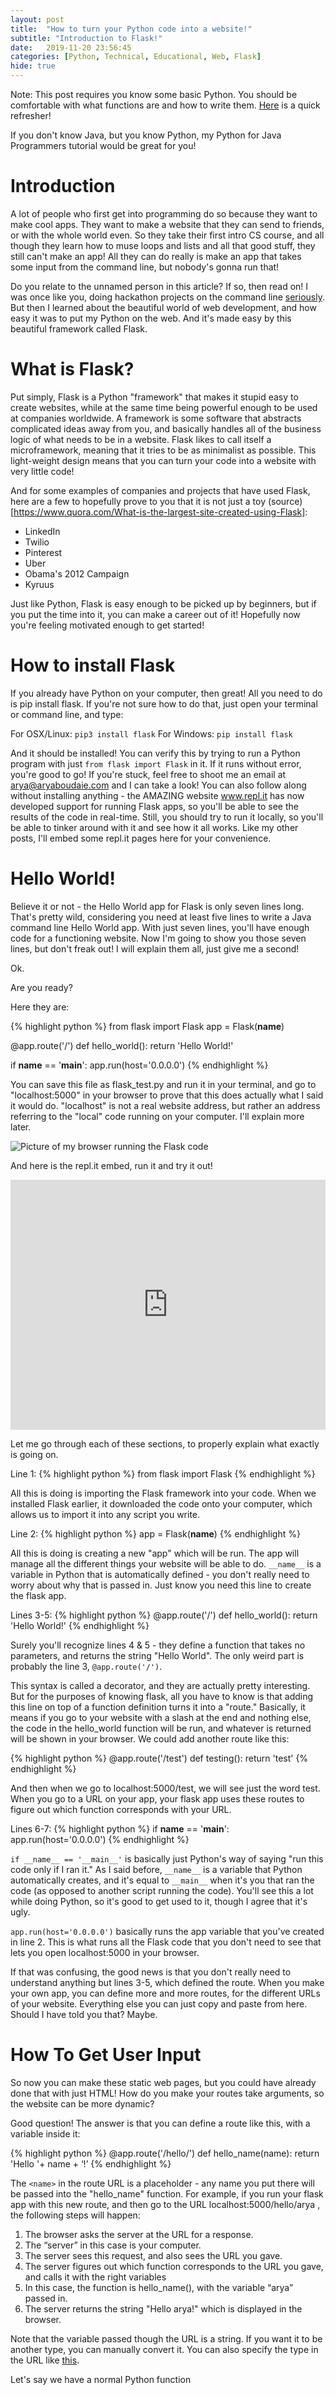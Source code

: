 ```yaml
---
layout: post
title:  "How to turn your Python code into a website!"
subtitle: "Introduction to Flask!"
date:   2019-11-20 23:56:45
categories: [Python, Technical, Educational, Web, Flask]
hide: true
---
```


Note: This post requires you know some basic Python. You should be comfortable with what functions are and how to write them. [Here](https://www.w3schools.com/python/python_functions.asp) is a quick refresher!

If you don't know Java, but you know Python, my Python for Java Programmers tutorial would be great for you!

# Introduction
A lot of people who first get into programming do so because they want to make cool apps. They want to make a website that they can send to friends, or with the whole world even. So they take their first intro CS course, and all though they learn how to muse loops and lists and all that good stuff, they still can't make an app! All they can do really is make an app that takes some input from the command line, but nobody's gonna run that!

Do you relate to the unnamed person in this article? If so, then read on! I was once like you, doing hackathon projects on the command line [seriously](https://www.youtube.com/watch?v=-xUDdAVbSoM). But then I learned about the beautiful world of web development, and how easy it was to put my Python on the web. And it's made easy by this beautiful framework called Flask.

# What is Flask?

Put simply, Flask is a Python "framework" that makes it stupid easy to create websites, while at the same time being powerful enough to be used at companies worldwide. A framework is some software that abstracts complicated ideas away from you, and basically handles all of the business logic of what needs to be in a website. Flask likes to call itself a microframework, meaning that it tries to be as minimalist as possible. This light-weight design means that you can turn your code into a website with very little code!

And for some examples of companies and projects that have used Flask, here are a few to hopefully prove to you that it is not just a toy (source)[https://www.quora.com/What-is-the-largest-site-created-using-Flask]:

* LinkedIn
* Twilio
* Pinterest
* Uber
* Obama's 2012 Campaign
* Kyruus

Just like Python, Flask is easy enough to be picked up by beginners, but if you put the time into it, you can make a career out of it! Hopefully now you're feeling motivated enough to get started!

# How to install Flask

If you already have Python on your computer, then great! All you need to do is pip install flask. If you're not sure how to do that, just open your terminal or command line, and type:

For OSX/Linux: `pip3 install flask`
For Windows: `pip install flask`

And it should be installed! You can verify this by trying to run a Python program with just `from flask import Flask` in it. If it runs without error, you're good to go! If you're stuck, feel free to shoot me an email at arya@aryaboudaie.com and I can take a look! You can also follow along without installing anything - the AMAZING website www.repl.it has now developed support for running Flask apps, so you'll be able to see the results of the code in real-time. Still, you should try to run it locally, so you'll be able to tinker around with it and see how it all works. Like my other posts, I'll embed some repl.it pages here for your convenience.

# Hello World!

Believe it or not - the Hello World app for Flask is only seven lines long. That's pretty wild, considering you need at least five lines to write a Java command line Hello World app. With just seven lines, you'll have enough code for a functioning website. Now I'm going to show you those seven lines, but don't freak out! I will explain them all, just give me a second!

Ok.

Are you ready?

Here they are:

{% highlight python %}
from flask import Flask
app = Flask(__name__)

@app.route('/')
def hello_world():
    return 'Hello World!'

if __name__ == '__main__':
  app.run(host='0.0.0.0')
{% endhighlight %}

You can save this file as flask_test.py and run it in your terminal, and go to "localhost:5000" in your browser to prove that this does actually what I said it would do. "localhost" is not a real website address, but rather an address referring to the "local" code running on your computer. I'll explain more later.

![Picture of my browser running the Flask code](https://i.imgur.com/1XzuamP.png)

And here is the repl.it embed, run it and try it out!

<iframe height="400px" width="100%" src="https://repl.it/@misingnoglic/flask-1?lite=true" scrolling="no" frameborder="no" allowtransparency="true" allowfullscreen="true" sandbox="allow-forms allow-pointer-lock allow-popups allow-same-origin allow-scripts allow-modals"></iframe>

Let me go through each of these sections, to properly explain what exactly is going on.

Line 1:
{% highlight python %}
from flask import Flask
{% endhighlight %}

All this is doing is importing the Flask framework into your code. When we installed Flask earlier, it downloaded the code onto your computer, which allows us to import it into any script you write.

Line 2:
{% highlight python %}
app = Flask(__name__)
{% endhighlight %}

All this is doing is creating a new "app" which will be run. The app will manage all the different things your website will be able to do. `__name__` is a variable in Python that is automatically defined - you don't really need to worry about why that is passed in. Just know you need this line to create the flask app.

Lines 3-5:
{% highlight python %}
@app.route('/')
def hello_world():
    return 'Hello World!'
{% endhighlight %}

Surely you'll recognize lines 4 & 5 - they define a function that takes no parameters, and returns the string "Hello World". The only weird part is probably the line 3, `@app.route('/')`.

This syntax is called a decorator, and they are actually pretty interesting. But for the purposes of knowing flask, all you have to know is that adding this line on top of a function definition turns it into a "route." Basically, it means if you go to your website with a slash at the end and nothing else, the code in the hello_world function will be run, and whatever is returned will be shown in your browser. We could add another route like this:

{% highlight python %}
@app.route('/test')
def testing():
    return 'test'
{% endhighlight %}

And then when we go to localhost:5000/test, we will see just the word test. When you go to a URL on your app, your flask app uses these routes to figure out which function corresponds with your URL.

Lines 6-7:
{% highlight python %}
if __name__ == '__main__':
  app.run(host='0.0.0.0')
{% endhighlight %}

`if __name__ == '__main__'` is basically just Python's way of saying "run this code only if I ran it." As I said before, `__name__` is a variable that Python automatically creates, and it's equal to `__main__` when it's you that ran the code (as opposed to another script running the code). You'll see this a lot while doing Python, so it's good to get used to it, though I agree that it's ugly.

`app.run(host='0.0.0.0')` basically runs the app variable that you've created in line 2. This is what runs all the Flask code that you don't need to see that lets you open localhost:5000 in your browser.

If that was confusing, the good news is that you don't really need to understand anything but lines 3-5, which defined the route. When you make your own app, you can define more and more routes, for the different URLs of your website. Everything else you can just copy and paste from here. Should I have told you that? Maybe.

# How To Get User Input

So now you can make these static web pages, but you could have already done that with just HTML! How do you make your routes take arguments, so the website can be more dynamic?

Good question! The answer is that you can define a route like this, with a variable inside it:

{% highlight python %}
@app.route('/hello/<name>')
def hello_name(name):
    return 'Hello '+ name + ‘!’
{% endhighlight %}

The `<name>` in the route URL is a placeholder - any name you put there will be passed into the "hello_name" function. For example, if you run your flask app with this new route, and then go to the URL localhost:5000/hello/arya , the following steps will happen:

1. The browser asks the server at the URL for a response.
 1. The “server” in this case is your computer.
3. The server sees this request, and also sees the URL you gave.
4. The server figures out which function corresponds to the URL you gave, and calls it with the right variables
5. In this case, the function is hello_name(), with the variable “arya” passed in.
6. The server returns the string "Hello arya!" which is displayed in the browser.

Note that the variable passed though the URL is a string. If you want it to be another type, you can manually convert it. You can also specify the type in the URL like [this](http://flask.pocoo.org/docs/1.0/quickstart/#variable-rules).

Let's say we have a normal Python function
